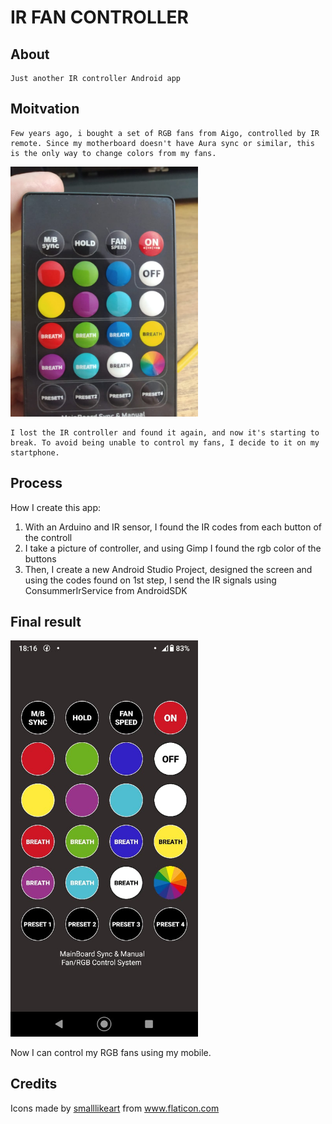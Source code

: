 # IR FAN CONTROLLER

## About

    Just another IR controller Android app

## Moitvation

    Few years ago, i bought a set of RGB fans from Aigo, controlled by IR remote. Since my motherboard doesn't have Aura sync or similar, this is the only way to change colors from my fans.


<img src="media/IR-remote-controller.jpeg" alt="IR Remote Controller" width="300"/>

    I lost the IR controller and found it again, and now it's starting to break. To avoid being unable to control my fans, I decide to it on my startphone.

## Process
How I create this app:

1. With an Arduino and IR sensor, I found the IR codes from each button of the controll
2. I take a picture of controller, and using Gimp I found the rgb color of the buttons
3. Then, I create a new Android Studio Project, designed the screen and using the codes found on 1st step, I send the IR signals using ConsummerIrService from AndroidSDK

## Final result

<img src="media/app-screenshot.jpeg" alt="Final App" width="300"/>

Now I can control my RGB fans using my mobile.

## Credits
<div>Icons made by <a href="https://www.flaticon.com/authors/smalllikeart" title="smalllikeart">smalllikeart</a> from <a href="https://www.flaticon.com/" title="Flaticon">www.flaticon.com</a></div>
